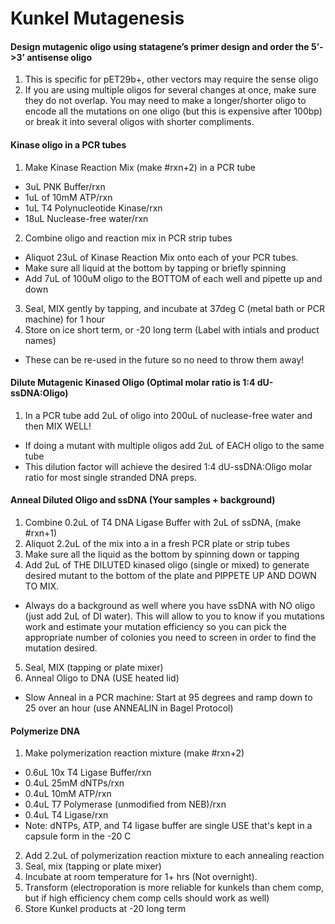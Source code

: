 # Kunkel Mutagenesis

#### Design mutagenic oligo using statagene’s primer design and order the 5’-&gt;3’ antisense oligo
1. This is specific for pET29b+, other vectors may require the sense oligo
2. If you are using multiple oligos for several changes at once, make sure they do not overlap. You may need to make a longer/shorter oligo to encode all the mutations on one oligo (but this is expensive after 100bp) or break it into several oligos with shorter compliments.
#### Kinase oligo in a PCR tubes
1. Make Kinase Reaction Mix (make #rxn+2) in a PCR tube
  * 3uL PNK Buffer/rxn
  * 1uL of 10mM ATP/rxn
  * 1uL T4 Polynucleotide Kinase/rxn
  * 18uL Nuclease-free water/rxn
2. Combine oligo and reaction mix in PCR strip tubes
  * Aliquot 23uL of Kinase Reaction Mix onto each of your PCR tubes.
  * Make sure all liquid at the bottom by tapping or briefly spinning
  * Add 7uL of 100uM oligo to the BOTTOM of each well and pipette up and down
3. Seal, MIX gently by tapping, and incubate at 37deg C (metal bath or PCR machine) for 1 hour
4. Store on ice short term, or -20 long term (Label with intials and product names)
  * These can be re-used in the future so no need to throw them away!

#### Dilute Mutagenic Kinased Oligo (Optimal molar ratio is 1:4 dU-ssDNA:Oligo)
1. In a PCR tube add 2uL of oligo into 200uL of nuclease-free water and then MIX WELL!
  * If doing a mutant with multiple oligos add 2uL of EACH oligo to the same tube
  * This dilution factor will achieve the desired 1:4 dU-ssDNA:Oligo molar ratio for most single stranded DNA preps.
  
#### Anneal Diluted Oligo and ssDNA (Your samples + background)
1. Combine 0.2uL of T4 DNA Ligase Buffer with 2uL of ssDNA, (make #rxn+1)
2. Aliquot 2.2uL of the mix into a in a fresh PCR plate or strip tubes
3. Make sure all the liquid as the bottom by spinning down or tapping
4. Add 2uL of THE DILUTED kinased oligo (single or mixed) to generate desired mutant to the bottom of the plate and PIPPETE UP AND DOWN TO MIX.
  * Always do a background as well where you have ssDNA with NO oligo (just add 2uL of DI water). This will allow to you to know if you mutations work and estimate your mutation efficiency so you can pick the appropriate number of colonies you need to screen in order to find the mutation desired.
5. Seal, MIX (tapping or plate mixer)
6. Anneal Oligo to DNA (USE heated lid)
  * Slow Anneal in a PCR machine: Start at 95 degrees and ramp down to 25 over an hour (use ANNEALIN in Bagel Protocol)

#### Polymerize DNA
1. Make polymerization reaction mixture (make #rxn+2)
  * 0.6uL 10x T4 Ligase Buffer/rxn
  * 0.4uL 25mM dNTPs/rxn 
  * 0.4uL 10mM ATP/rxn
  * 0.4uL T7 Polymerase (unmodified from NEB)/rxn
  * 0.4uL T4 Ligase/rxn
  * Note: dNTPs, ATP, and T4 ligase buffer are single USE that's kept in a capsule form in the -20 C
2. Add 2.2uL of polymerization reaction mixture to each annealing reaction
3. Seal, mix (tapping or plate mixer)
4. Incubate at room temperature for 1+ hrs (Not overnight).
5. Transform (electroporation is more reliable for kunkels than chem comp, but if high efficiency chem comp cells should work as well)
6. Store Kunkel products at -20 long term
